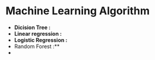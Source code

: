 # **Machine Learning Algorithm**
- **Dicision Tree :**
- **Linear regression :**
- **Logistic Regression :**
- Random Forest :**
- 
